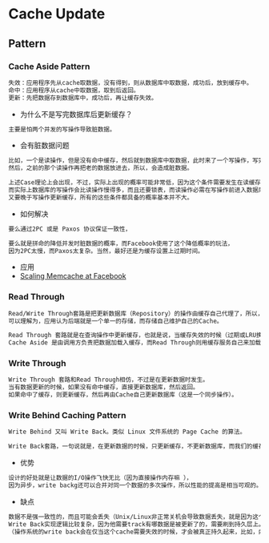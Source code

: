 # Cache Update

## Pattern
### Cache Aside Pattern
```md
失效：应用程序先从cache取数据，没有得到，则从数据库中取数据，成功后，放到缓存中。
命中：应用程序从cache中取数据，取到后返回。
更新：先把数据存到数据库中，成功后，再让缓存失效。
```
* 为什么不是写完数据库后更新缓存？
```md
主要是怕两个并发的写操作导致脏数据。
```
* 会有脏数据问题
```md
比如，一个是读操作，但是没有命中缓存，然后就到数据库中取数据，此时来了一个写操作，写完数据库后，让缓存失效，
然后，之前的那个读操作再把老的数据放进去，所以，会造成脏数据。
```
```md
上述Case理论上会出现，不过，实际上出现的概率可能非常低，因为这个条件需要发生在读缓存时缓存失效，而且并发着有一个写操作。
而实际上数据库的写操作会比读操作慢得多，而且还要锁表，而读操作必需在写操作前进入数据库操作，
又要晚于写操作更新缓存，所有的这些条件都具备的概率基本并不大。
```
* 如何解决
```md
要么通过2PC 或是 Paxos 协议保证一致性，

要么就是拼命的降低并发时脏数据的概率，而Facebook使用了这个降低概率的玩法，
因为2PC太慢，而Paxos太复杂。当然，最好还是为缓存设置上过期时间。
```
* 应用
* [Scaling Memcache at Facebook](https://www.usenix.org/system/files/conference/nsdi13/nsdi13-final170_update.pdf)

### Read Through
```md
Read/Write Through套路是把更新数据库（Repository）的操作由缓存自己代理了，所以，对于应用层来说，就简单很多了。
可以理解为，应用认为后端就是一个单一的存储，而存储自己维护自己的Cache。
```
```md
Read Through 套路就是在查询操作中更新缓存，也就是说，当缓存失效的时候（过期或LRU换出），
Cache Aside 是由调用方负责把数据加载入缓存，而Read Through则用缓存服务自己来加载，从而对应用方是透明的。
```
### Write Through
```md
Write Through 套路和Read Through相仿，不过是在更新数据时发生。
当有数据更新的时候，如果没有命中缓存，直接更新数据库，然后返回。
如果命中了缓存，则更新缓存，然后再由Cache自己更新数据库（这是一个同步操作）。
```
### Write Behind Caching Pattern
```md
Write Behind 又叫 Write Back。类似 Linux 文件系统的 Page Cache 的算法。
```
```md
Write Back套路，一句说就是，在更新数据的时候，只更新缓存，不更新数据库，而我们的缓存会异步地批量更新数据库。
```
* 优势
```md
设计的好处就是让数据的I/O操作飞快无比（因为直接操作内存嘛 ），
因为异步，write backg还可以合并对同一个数据的多次操作，所以性能的提高是相当可观的。
```
* 缺点
```md
数据不是强一致性的，而且可能会丢失（Unix/Linux非正常关机会导致数据丢失，就是因为这个事）
Write Back实现逻辑比较复杂，因为他需要track有哪数据是被更新了的，需要刷到持久层上。
（操作系统的write back会在仅当这个cache需要失效的时候，才会被真正持久起来，比如，内存不够了，或是进程退出了等情况，这又叫lazy write。）
```
